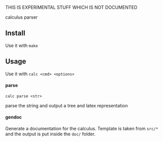 THIS IS EXPERIMENTAL STUFF WHICH IS NOT DOCUMENTED

calculus parser

## Install

Use it with `make`

## Usage

Use it with `calc <cmd> <options>`

#### parse

`calc parse <str>`

parse the string and output a tree and latex representation

#### gendoc

Generate a documentation for the calculus.
Template is taken from `src/*`
and the output is put inside the `doc/` folder.


